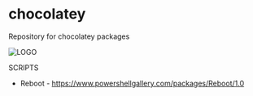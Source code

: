 # chocolatey
Repository for chocolatey packages

![LOGO](https://chocolatey.org/assets/images/community-mockup.gif)


SCRIPTS

- Reboot - https://www.powershellgallery.com/packages/Reboot/1.0
